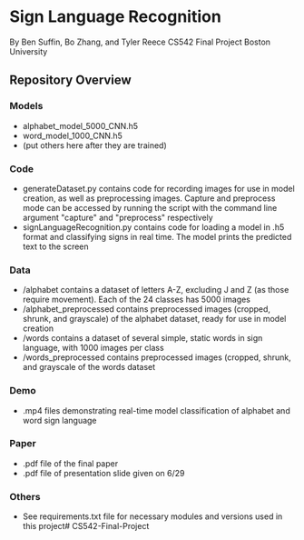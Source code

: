 # Sign Language Recognition
By Ben Suffin, Bo Zhang, and Tyler Reece
CS542 Final Project
Boston University

## Repository Overview
### Models
* alphabet_model_5000_CNN.h5 
* word_model_1000_CNN.h5
* (put others here after they are trained)
### Code
* generateDataset.py contains code for recording images for use in model creation, as well as preprocessing images. Capture and preprocess mode can be accessed by running the script with the command line argument "capture" and "preprocess" respectively
* signLanguageRecognition.py contains code for loading a model in .h5 format and classifying signs in real time. The model prints the predicted text to the screen
### Data
* /alphabet contains a dataset of letters A-Z, excluding J and Z (as those require movement). Each of the 24 classes has 5000 images
* /alphabet_preprocessed contains preprocessed images (cropped, shrunk, and grayscale) of the alphabet dataset, ready for use in model creation
* /words contains a dataset of several simple, static words in sign language, with 1000 images per class
* /words_preprocessed contains preprocessed images (cropped, shrunk, and grayscale of the words dataset
### Demo
* .mp4 files demonstrating real-time model classification of alphabet and word sign language
### Paper
*  .pdf file of the final paper 
* .pdf file of presentation slide given on 6/29
### Others
* See requirements.txt file for necessary modules and versions used in this project# CS542-Final-Project